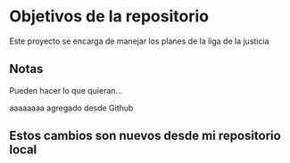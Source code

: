 # Objetivos de la repositorio

Este proyecto se encarga de manejar los planes de la liga de la justicia


## Notas
Pueden hacer lo que quieran...

aaaaaaaa agregado desde Github

## Estos cambios son nuevos desde mi repositorio local